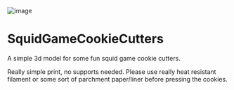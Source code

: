 ![image](https://github.com/user-attachments/assets/023e9127-4398-4b83-9141-5547da41bf32)
# SquidGameCookieCutters
A simple 3d model for some fun squid game cookie cutters.

Really simple print, no supports needed. Please use really heat resistant filament or some sort of parchment paper/liner before pressing the cookies.
